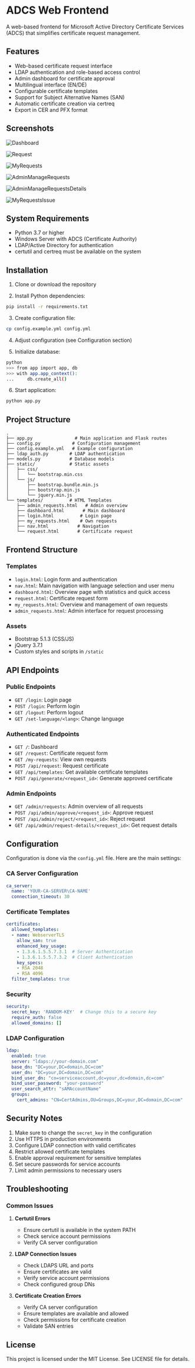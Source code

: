 # ADCS Web Frontend

A web-based frontend for Microsoft Active Directory Certificate Services (ADCS) that simplifies certificate request management.

## Features

- Web-based certificate request interface
- LDAP authentication and role-based access control
- Admin dashboard for certificate approval
- Multilingual interface (EN/DE)
- Configurable certificate templates
- Support for Subject Alternative Names (SAN)
- Automatic certificate creation via certreq
- Export in CER and PFX format

## Screenshots

![Dashboard](https://github.com/user-attachments/assets/30e6a82e-d4cd-495a-85c2-f7ae1cce1038)

![Request](https://github.com/user-attachments/assets/b1930f83-42ca-4657-9d93-e3f128ca58a4)

![MyRequests](https://github.com/user-attachments/assets/798e6242-b4f2-4704-b81e-72321ba96f42)

![AdminManageRequests](https://github.com/user-attachments/assets/c2bb51aa-f202-497f-bb66-a01ebcb0c006)

![AdminManageRequestsDetails](https://github.com/user-attachments/assets/443cabc7-1909-47a3-9ebb-37f2e9c28056)

![MyRequestsIssue](https://github.com/user-attachments/assets/cbcde228-372d-4ef2-868b-a6fc170943a0)




## System Requirements

- Python 3.7 or higher
- Windows Server with ADCS (Certificate Authority)
- LDAP/Active Directory for authentication
- certutil and certreq must be available on the system

## Installation

1. Clone or download the repository

2. Install Python dependencies:
```bash
pip install -r requirements.txt
```

3. Create configuration file:
```bash
cp config.example.yml config.yml
```

4. Adjust configuration (see Configuration section)

5. Initialize database:
```bash
python
>>> from app import app, db
>>> with app.app_context():
...     db.create_all()
```

6. Start application:
```bash
python app.py
```

## Project Structure

```
.
├── app.py                # Main application and Flask routes
├── config.py            # Configuration management
├── config.example.yml   # Example configuration
├── ldap_auth.py        # LDAP authentication
├── models.py           # Database models
├── static/             # Static assets
│   ├── css/
│   │   └── bootstrap.min.css
│   └── js/
│       ├── bootstrap.bundle.min.js
│       ├── bootstrap.min.js
│       └── jquery.min.js
└── templates/          # HTML Templates
    ├── admin_requests.html   # Admin overview
    ├── dashboard.html       # Main dashboard
    ├── login.html          # Login page
    ├── my_requests.html    # Own requests
    ├── nav.html           # Navigation
    └── request.html       # Certificate request
```

## Frontend Structure

### Templates

- `login.html`: Login form and authentication
- `nav.html`: Main navigation with language selection and user menu
- `dashboard.html`: Overview page with statistics and quick access
- `request.html`: Certificate request form
- `my_requests.html`: Overview and management of own requests
- `admin_requests.html`: Admin interface for request processing

### Assets

- Bootstrap 5.1.3 (CSS/JS)
- jQuery 3.7.1
- Custom styles and scripts in `/static`

## API Endpoints

### Public Endpoints
- `GET /login`: Login page
- `POST /login`: Perform login
- `GET /logout`: Perform logout
- `GET /set-language/<lang>`: Change language

### Authenticated Endpoints
- `GET /`: Dashboard
- `GET /request`: Certificate request form
- `GET /my-requests`: View own requests
- `POST /api/request`: Request certificate
- `GET /api/templates`: Get available certificate templates
- `POST /api/generate/<request_id>`: Generate approved certificate

### Admin Endpoints
- `GET /admin/requests`: Admin overview of all requests
- `POST /api/admin/approve/<request_id>`: Approve request
- `POST /api/admin/reject/<request_id>`: Reject request
- `GET /api/admin/request-details/<request_id>`: Get request details

## Configuration

Configuration is done via the `config.yml` file. Here are the main settings:

### CA Server Configuration
```yaml
ca_server:
  name: 'YOUR-CA-SERVER\CA-NAME'
  connection_timeout: 30
```

### Certificate Templates
```yaml
certificates:
  allowed_templates:
  - name: WebserverTLS
    allow_san: true
    enhanced_key_usage:
    - 1.3.6.1.5.5.7.3.1  # Server Authentication
    - 1.3.6.1.5.5.7.3.2  # Client Authentication
    key_specs:
    - RSA 2048
    - RSA 4096
  filter_templates: true
```

### Security
```yaml
security:
  secret_key: 'RANDOM-KEY'  # Change this to a secure key
  require_auth: false
  allowed_domains: []
```

### LDAP Configuration
```yaml
ldap:
  enabled: true
  server: "ldaps://your-domain.com"
  base_dn: "DC=your,DC=domain,DC=com"
  user_dn: "DC=your,DC=domain,DC=com"
  bind_user_dn: "cn=serviceaccount,dc=your,dc=domain,dc=com"
  bind_user_password: "your-password"
  user_search_attr: "sAMAccountName"
  groups:
    cert_admins: "CN=CertAdmins,OU=Groups,DC=your,DC=domain,DC=com"
```

## Security Notes

1. Make sure to change the `secret_key` in the configuration
2. Use HTTPS in production environments
3. Configure LDAP connection with valid certificates
4. Restrict allowed certificate templates
5. Enable approval requirement for sensitive templates
6. Set secure passwords for service accounts
7. Limit admin permissions to necessary users

## Troubleshooting

### Common Issues

1. **Certutil Errors**
   - Ensure certutil is available in the system PATH
   - Check service account permissions
   - Verify CA server configuration

2. **LDAP Connection Issues**
   - Check LDAPS URL and ports
   - Ensure certificates are valid
   - Verify service account permissions
   - Check configured group DNs

3. **Certificate Creation Errors**
   - Verify CA server configuration
   - Ensure templates are available and allowed
   - Check permissions for certificate creation
   - Validate SAN entries

## License

This project is licensed under the MIT License. See LICENSE file for details.
